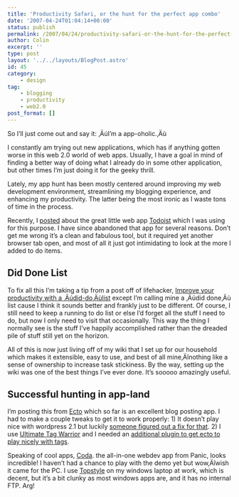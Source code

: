 ```yaml
---
title: 'Productivity Safari, or the hunt for the perfect app combo'
date: '2007-04-24T01:04:14+00:00'
status: publish
permalink: /2007/04/24/productivity-safari-or-the-hunt-for-the-perfect-app-combo
author: Colin
excerpt: ''
type: post
layout: '../../layouts/BlogPost.astro'
id: 45
category:
    - design
tag:
    - blogging
    - productivity
    - web2.0
post_format: []
---
```

So I’ll just come out and say it: ‚ÄúI’m a app-oholic.‚Äù

I constantly am trying out new applications, which has if anything gotten worse in this web 2.0 world of web apps. Usually, I have a goal in mind of finding a better way of doing what I already do in some other application, but other times I’m just doing it for the geeky thrill.

Lately, my app hunt has been mostly centered around improving my web development environment, streamlining my blogging experience, and enhancing my productivity. The latter being the most ironic as I waste tons of time in the process.

Recently, I [posted](https://catcubed.com/2007/03/22/35/ "How to kill time as you prioritize your time") about the great little web app [Todoist](https://todoist.com) which I was using for this purpose. I have since abandoned that app for several reasons. Don’t get me wrong it’s a clean and fabulous tool, but it required yet another browser tab open, and most of all it just got intimidating to look at the more I added to do items.

**Did Done List**
-----------------

To fix all this I’m taking a tip from a post off of lifehacker, [Improve your productivity with a ‚Äúdid-do‚Äùlist](https://lifehacker.com/software/productivity/improve-your-productivity-with-a-did+do-list-252532.php) except I’m calling mine a ‚Äúdid done‚Äù list cause I think it sounds better and frankly just to be different. Of course, I still need to keep a running to do list or else I’d forget all the stuff I need to do, but now I only need to visit that occasionally. This way the thing I normally see is the stuff I’ve happily accomplished rather than the dreaded pile of stuff still yet on the horizon.

All of this is now just living off of my wiki that I set up for our household which makes it extensible, easy to use, and best of all mine‚Äînothing like a sense of ownership to increase task stickiness. By the way, setting up the wiki was one of the best things I’ve ever done. It’s sooooo amazingly useful.

**Successful hunting in app-land**
----------------------------------

I’m posting this from [Ecto](https://ecto.kung-foo.tv/) which so far is an excellent blog posting app. I had to make a couple tweaks to get it to work properly: 1) It doesn’t play nice with wordpress 2.1 but luckily [someone figured out a fix for that](https://spiralbound.net/2007/01/30/ecto-is-busted-in-wordpress-21/ "Making ecto work with wordpress 2.1"). 2) I use [Ultimate Tag Warrior](https://www.neato.co.nz/ultimate-tag-warrior/) and I needed an [additional plugin to get ecto to play nicely with tags](https://blog.circlesixdesign.com/download/utw-rpc-autotag/).

Speaking of cool apps, [Coda](https://www.panic.com/coda/). the all-in-one webdev app from Panic, looks incredible! I haven’t had a chance to play with the demo yet but wow‚Äîwish it came for the PC. I use [Topstyle](https://www.newsgator.com/NGOLProduct.aspx?ProdID=TopStyle) on my windows laptop at work, which is decent, but it’s a bit clunky as most windows apps are, and it has no internal FTP. Arg!